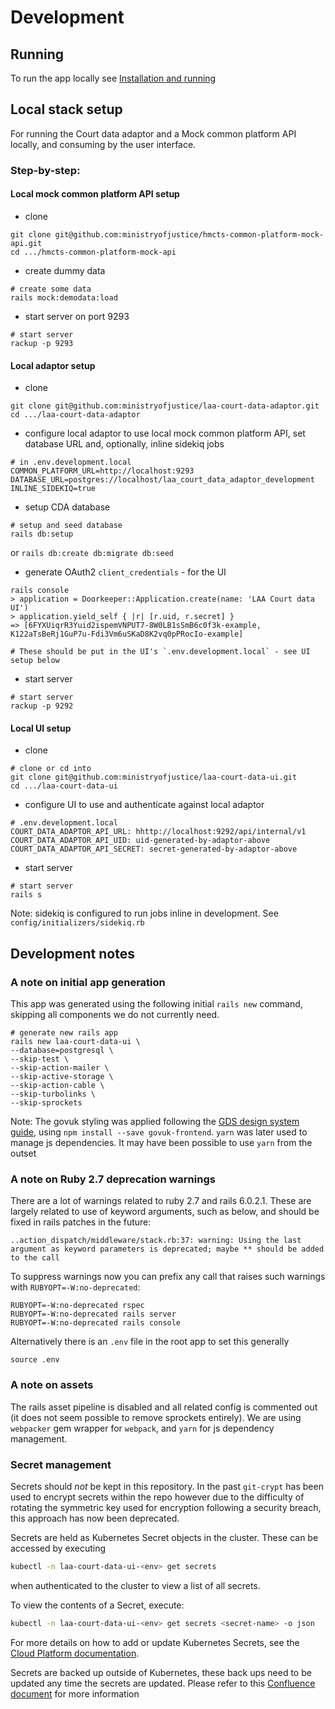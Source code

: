 # Development

## Running

To run the app locally see [Installation and running](installation.md)

## Local stack setup

For running the Court data adaptor and a Mock common platform API locally, and consuming by the user interface.

### Step-by-step:

#### Local mock common platform API setup

- clone
```
git clone git@github.com:ministryofjustice/hmcts-common-platform-mock-api.git
cd .../hmcts-common-platform-mock-api
```

- create dummy data
```
# create some data
rails mock:demodata:load
```

- start server on port 9293
```
# start server
rackup -p 9293
```

#### Local adaptor setup

- clone

```
git clone git@github.com:ministryofjustice/laa-court-data-adaptor.git
cd .../laa-court-data-adaptor
```

- configure local adaptor to use local mock common platform API, set database URL and, optionally, inline sidekiq jobs
```
# in .env.development.local
COMMON_PLATFORM_URL=http://localhost:9293
DATABASE_URL=postgres://localhost/laa_court_data_adaptor_development
INLINE_SIDEKIQ=true
```

- setup CDA database
```
# setup and seed database
rails db:setup
```
or
`rails db:create db:migrate db:seed`

- generate OAuth2 `client_credentials` - for the UI
```
rails console
> application = Doorkeeper::Application.create(name: 'LAA Court data UI')
> application.yield_self { |r| [r.uid, r.secret] }
=> [6FYXUiqrR3Yuid2ispemVNPUT7-8W0LB1sSmB6c0f3k-example, K122aTsBeRj1GuP7u-Fdi3Vm6uSKaD8K2vq0pPRocIo-example]

# These should be put in the UI's `.env.development.local` - see UI setup below
```

- start server
```
# start server
rackup -p 9292
```

#### Local UI setup

- clone
```
# clone or cd into
git clone git@github.com:ministryofjustice/laa-court-data-ui.git
cd .../laa-court-data-ui
```

- configure UI to use and authenticate against local adaptor
```
# .env.development.local
COURT_DATA_ADAPTOR_API_URL: hhttp://localhost:9292/api/internal/v1
COURT_DATA_ADAPTOR_API_UID: uid-generated-by-adaptor-above
COURT_DATA_ADAPTOR_API_SECRET: secret-generated-by-adaptor-above
```

- start server
```
# start server
rails s
```
Note: sidekiq is configured to run jobs inline in development. See `config/initializers/sidekiq.rb`

## Development notes

### A note on initial app generation

This app was generated using the following initial `rails new` command, skipping all components we do not currently need.

```
# generate new rails app
rails new laa-court-data-ui \
--database=postgresql \
--skip-test \
--skip-action-mailer \
--skip-active-storage \
--skip-action-cable \
--skip-turbolinks \
--skip-sprockets
```

Note: The govuk styling was applied following the [GDS design system guide](https://github.com/alphagov/govuk-frontend/blob/master/docs/installation/installing-with-npm.md), using `npm install --save govuk-frontend`. `yarn`
was later used to manage js dependencies. It may have been possible to use
`yarn` from the outset

### A note on Ruby 2.7 deprecation warnings

There are a lot of warnings related to ruby 2.7 and rails 6.0.2.1. These are largely related to use of keyword arguments, such as below, and should be fixed
in rails patches in the future:
```
..action_dispatch/middleware/stack.rb:37: warning: Using the last argument as keyword parameters is deprecated; maybe ** should be added to the call
```

To suppress warnings now you can prefix any call that raises such warnings with `RUBYOPT=-W:no-deprecated`:
```
RUBYOPT=-W:no-deprecated rspec
RUBYOPT=-W:no-deprecated rails server
RUBYOPT=-W:no-deprecated rails console
```

Alternatively there is an `.env` file in the root app to set this generally
```
source .env
```

### A note on assets

The rails asset pipeline is disabled and all related config is commented out (it does not seem possible to remove sprockets entirely). We are using `webpacker` gem wrapper for `webpack`, and `yarn` for js dependency management.

### Secret management

Secrets should _not_ be kept in this repository. In the past `git-crypt` has been used to encrypt secrets within the repo however due to the difficulty of rotating the symmetric key used for encryption following a security breach, this approach has now been deprecated.

Secrets are held as Kubernetes Secret objects in the cluster. These can be accessed by executing

```bash
kubectl -n laa-court-data-ui-<env> get secrets
```

when authenticated to the cluster to view a list of all secrets.

To view the contents of a Secret, execute:

```bash
kubectl -n laa-court-data-ui-<env> get secrets <secret-name> -o json
```

For more details on how to add or update Kubernetes Secrets, see the [Cloud Platform documentation](https://user-guide.cloud-platform.service.justice.gov.uk/documentation/deploying-an-app/add-secrets-to-deployment.html#adding-a-secret-to-an-application).

Secrets are backed up outside of Kubernetes, these back ups need to be updated any time the secrets are updated. Please refer to this [Confluence document](https://dsdmoj.atlassian.net/wiki/spaces/CFP/pages/4273504650/Secrets+Strategy+Post+Git-Crypt#Where-We-Are-Storing-Secrets-Now) for more information 


